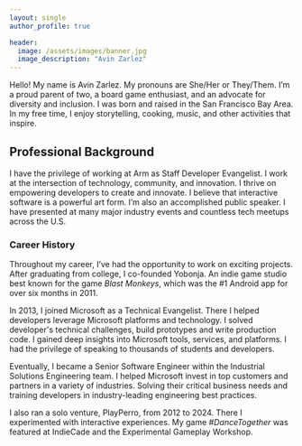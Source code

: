 ```yaml
---
layout: single
author_profile: true

header:
  image: /assets/images/banner.jpg
  image_description: "Avin Zarlez"
---
```


Hello! My name is Avin Zarlez. My pronouns are She/Her or They/Them. I’m a proud parent of two, a board game enthusiast, and an advocate for diversity and inclusion. I was born and raised in the San Francisco Bay Area. In my free time, I enjoy storytelling, cooking, music, and other activities that inspire.

## Professional Background

I have the privilege of working at Arm as Staff Developer Evangelist. I work at the intersection of technology, community, and innovation. I thrive on empowering developers to create and innovate. I believe that interactive software is a powerful art form. I’m also an accomplished public speaker. I have presented at many major industry events and countless tech meetups across the U.S.

### Career History

Throughout my career, I’ve had the opportunity to work on exciting projects. After graduating from college, I co-founded Yobonja. An indie game studio best known for the game _Blast Monkeys_, which was the #1 Android app for over six months in 2011.

In 2013, I joined Microsoft as a Technical Evangelist. There I helped developers leverage Microsoft platforms and technology. I solved developer's technical challenges, build prototypes and write production code. I gained deep insights into Microsoft tools, services, and platforms. I had the privilege of speaking to thousands of students and developers.

Eventually, I became a Senior Software Engineer within the Industrial Solutions Engineering team. I helped Microsoft invest in top customers and partners in a variety of industries. Solving their critical business needs and training developers in industry-leading engineering best practices.

I also ran a solo venture, PlayPerro, from 2012 to 2024. There I experimented with interactive experiences. My game _#DanceTogether_ was featured at IndieCade and the Experimental Gameplay Workshop.
